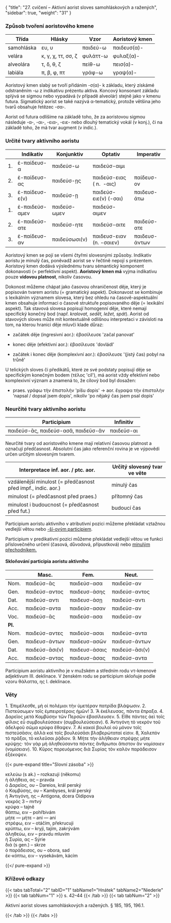 {
"title": "27. cvičení – Aktivní aorist sloves samohláskových a ražených",
    "sidebar": true,
    "weight": "31"
}

### Způsob tvoření aoristového kmene

| Třída      | Hlásky             | Vzor     | Aoristový kmen |
| ---------- | ------------------ | -------- | -------------- |
| samohláska | ευ, υ              | παιδεύ-ω | παιδευσ(α)-    |
| velára     | κ, γ, χ, ττ, σσ, ζ | φυλάττ-ω | φυλαξ(α)-      |
| alveolára  | τ, δ, θ, ζ         | πείθ-ω   | πεισ(α)-       |
| labiála    | π, β, φ, πτ        | γράφ-ω   | γραψ(α)-       |

Aoristový kmen slabý se tvoří přidáním -σ(α)- k základu, který získámé odstraněním -ω z indikativu prézentu aktiva. Koncový konsonant základu splývá se sigmou nebo vypadává (v případě alveolár) stejně jako v kmenu futura. Sigmatický aorist se také nazývá α-tematický, protože většina jeho tvarů obsahuje řetězec -σα-.

Aorist od futura odlišíme na základě toho, že za aoristovou sigmou následuje -α-, -αι-, -εια-, -ειε- nebo dlouhý tematický vokál (v konj.), či na základě toho, že má tvar augment (v indic.).  

### Určité tvary aktivního aoristu

|     | Indikativ      | Konjunktiv    | Optativ                  | Imperativ     |
| --- | -------------- | ------------- | ------------------------ | ------------- |
| 1.  | ἐ-παίδευσ-α    | παιδεύσ-ω     | παιδεύσ-αιμι             |               |
| 2.  | ἐ-παίδευσ-ας   | παιδεύσ-ῃς    | παιδεύσ-ειας ( n.  -αις) | παίδευσ-ον    |
| 3.  | ἐ-παίδευσ-ε(ν) | παιδεύσ-ῃ     | παιδεύσ-ειε(ν) (-σαι)    | παιδευσ-άτω   |
| 1.  | ἐ-παιδεύσ-αμεν | παιδεύσ-ωμεν  | παιδεύσ-αιμεν            |               |
| 2.  | ἐ-παιδεύσ-ατε  | παιδεύσ-ητε   | παιδεύσ-αιτε             | παιδεύσ-ατε   |
| 3.  | ἐ-παίδευσ-αν   | παιδεύσωσι(ν) | παιδευσ-ειαν (n. -σαιεν) | παιδευσ-άντων |

Aoristový kmen se pojí se všemi čtyřmi slovesnými způsoby. Indikativ aoristu je minulý čas, poněvadž aorist se v řečtině nepojí s prézentem. Aoristový kmen dodává výslednému tvaru sémantický komponent dokonavosti (= perfektivní aspekt). **Aoristový kmen má** vyjma indikativu pouze **vidovou platnost**, nikoliv časovou. 

Dokonost můžeme chápat jako časovou ohraničenost děje, který je popisován tvarem aoristu (= gramatický aspekt). Dokonavost se kombinuje s lexikálním významem slovesa, který bez ohledu na časově-aspektuální kmen obsahuje informaci o časové struktuře popisovaného děje (= lexikální aspekt). Tak stavová slovesa popisují homogenní děje, které nemají specifický konečný bod (např. *kralovat, sedět, ležet, spát*). Aorist od stavových sloves může mít kontextuálně odlišnou interpretaci v závisloti na tom, na kterou hranici děje mluvči klade důraz:

- začátek děje (ingresivní aor.): ἐβασίλευσε 'začal panovat'

- konec děje (efektivní aor.): ἐβασίλευσε 'dovládl'

- začátek i konec děje (komplexivní aor.): ἐβασίλευσε '(jistý čas) pobyl na trůně'

U telických sloves či předikátů, které ze své podstaty popisují děje se specifickým konečným bodem (τέλος 'cíl'), má aorist vždy efektivní nebo komplexivní význam a znamená to, že cílový bod byl dosažen: 

- praes. γράφω τὴν ἐπιστολήν 'píšu dopis' → aor. ἔγραψα τὴν ἐπιστολήν 'napsal / dopsal jsem dopis', nikoliv 'po nějaký čas jsem psal dopis'

### Neurčité tvary aktivního aoristu

| Participium                         | Infinitiv  |
| ----------------------------------- | ---------- |
| παιδεύσ-ᾱς, παιδεύσ-ασᾰ, παιδεῦσ-ᾰν | παιδεῦσ-αι |

Neurčité tvary od aoristového kmene mají relativní časovou platnost a označují předčasnost. Absolutní čas jako referenční rovina je ve výpovědi určen určitým slovesným tvarem.

| Interpretace inf. aor. / ptc. aor.                           | Určitý slovesný tvar ve věte |
| ------------------------------------------------------------ | ---------------------------- |
| vzdálenější minulost (= předčasnost před impf., indic. aor.) | minulý čas                   |
| minulost (= předčasnost před praes.)                         | přítomný čas                 |
| minulost i budoucnost (= předčasnost před fut.)              | budoucí čas                  |

Participium aoristu aktivního v atributivní pozici můžeme překládat vztažnou vedlejší větou nebo [-ší-ovým participiem](https://www.czechency.org/slovnik/PARTICIPIUM#-%C5%A1%C3%AD-ov%C3%A9%20participium%20verb%C3%A1ln%C3%AD). 

Participium v predikativní pozici můžeme překládat vedlejší větou ve funkci příslovečného určení (časová, důvodová, přípustková) nebo [minulým přechodníkem.](https://www.czechency.org/slovnik/P%C5%98ECHODN%C3%8DK#minul%C3%BD%20p%C5%99echodn%C3%ADk)

#### Skloňování participia aoristu aktivního

|         | Masc.          | Fem.          | Neut.          |
| ------- | -------------- | ------------- | -------------- |
| Nom.    | παιδεύσ-ᾱς     | παιδεύσ-ασα   | παιδεῦσ-αν     |
| Gen.    | παιδεύσ-αντος  | παιδευσ-άσης  | παιδεύσ-αντος  |
| Dat.    | παιδεύσ-αντι   | παιδευσ-άσῃ   | παιδεύσ-αντι   |
| Acc.    | παιδεύσ-αντα   | παιδεύσ-ασαν  | παιδεῦσ-αν     |
| Voc.    | παιδεύσ-ᾱς     | παιδεύσ-ασα   | παιδεῦσ-αν     |
| **Pl.** |                |               |                |
| Nom.    | παιδεύσ-αντες  | παιδεύσ-ασαι  | παιδεύσ-αντα   |
| Gen.    | παιδευσ-άντων  | παιδευσ-ασῶν  | παιδευσ-άντων  |
| Dat.    | παιδεύσ-ᾱσι(ν) | παιδευσ-άσαις | παιδεύσ-ᾱσι(ν) |
| Acc.    | παιδεύσ-αντας  | παιδευσ-άσας  | παιδεύσ-αντα   |

Participium aoristu aktivního je v mužském a středním rodu ντ-kmenové adjektivum ΙΙΙ. deklinace. V ženském rodu se participium skloňuje podle vzoru θάλαττα, ης I. deklinace. 

### Věty

1\. Ἐπιμέλεσθε, μὴ οἱ πολέμιοι τὴν ὑμετέραν πατρίδα βλάψωσιν. 2. Πιστεύσωμεν τοῖς ἐμπειροτέροις ἡμῶν! 3. Ἃ ἐκέλευσας, πάντα
ἔπραξα. 4. Δαρεῖος μετὰ Καμβύσην τῶν Περσῶν ἐβασίλευσεν. 5. Εἴθε
πάντες ἀεὶ τοῖς φίλοις εὖ συμβουλεύσαιεν (συμβουλεύσειαν). 6. Ἀντιγόνη τὸ νεκρὸν τοῦ ἀδελφοῦ σῶμα κρύφα ἔθαψεν. 7. Αἱ κακαὶ βουλαὶ
οὐ μόνον τοῖς πιστεύσᾱσιν, ἀλλὰ καὶ τοῖς βουλεύσᾱσι βλαβερώταταί
εἰσιν. 8, Χαλεπὸν τὸ πρᾶξαι, τὸ κελεῦσαι ῥᾷδιον. 9. Μήτε τὴν ἀλήθειαν στρέψῃς μήτε κρύψῃς· τὸν γὰρ μὴ ἀληθεύσαντα πάντες ἄνθρωποι
ἄπιστον ἂν νομίσαιεν (νομίσειαν). 10. Κῦρος πορευόμενος διὰ Συρίας
τὸν καλὸν παράδεισον ἐξέκοψεν. 

{{< pure-expand title="Slovní zásoba" >}}      

κελεύω (s ak.) – rozkazuji (někomu)  
ἡ ἀλήθεια, ας – pravda  
ὁ Δαρεῖος, oυ – Dareios, král perský  
ὁ Καμβύσης, ου – Kambyses, král perský  
ἡ Ἀντιγόνη, ης – Antigona, dcera Oidipova  
νεκρός 3 – mrtvý  
κρύφα – tajně  
θάπτω, ειν – pohřbivám  
μήτε — μήτε – ani — ani  
στρέφω, ειν – otáčím, překrucuji  
κρύπτω, ειν – kryji, tajím, zakrývám  
ἀληθεύω, ειν – pravdu mluvím  
ἡ Συρία, ας – Sýrie  
διά (s gen.) – skrze  
ὁ παράδεισος, ου – obora, sad  
ἐκ-κόπτω, ειν – vysekávám, kácím   

{{</ pure-expand >}}

### Křížové odkazy

{{< tabs tabTotal="2" tabID="1" tabName1="Hnátek" tabName2="Niederle" >}}
{{< tab tabNum="1" >}}
s. 42–44
{{< /tab >}}
{{< tab tabNum="2" >}}

Aktivní aorist sloves samohláskových a ražených.
§ 185, 195, 196.1.

{{< /tab >}}
{{< /tabs >}}
